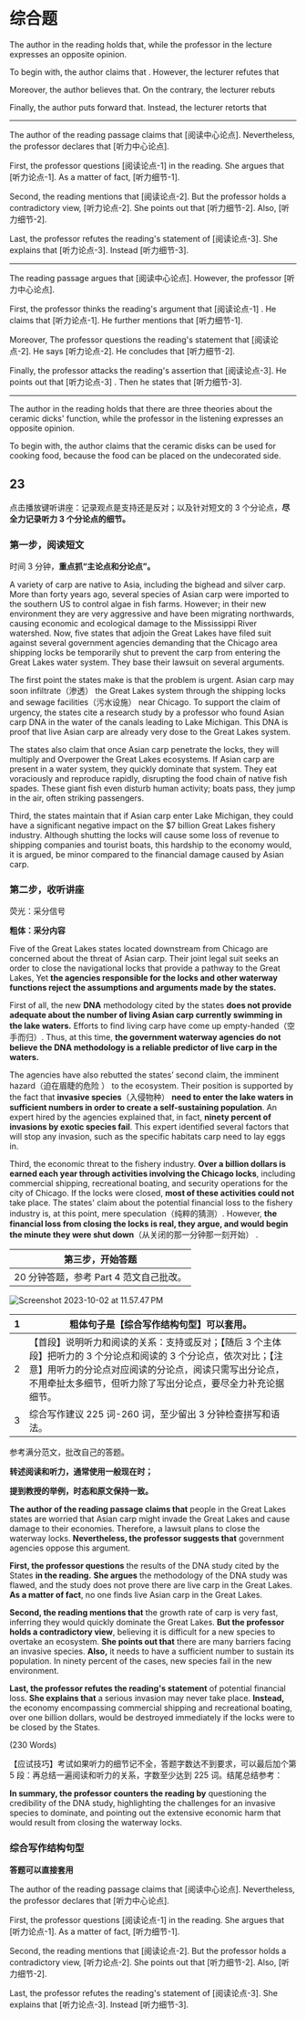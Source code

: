 # 综合题

The author in the reading holds that, while the professor in the lecture expresses an opposite opinion.

To begin with, the author claims that . However, the lecturer refutes that

Moreover, the author believes that. On the contrary, the lecturer rebuts

Finally, the author puts forward that. Instead, the lecturer retorts that

---

The author of the reading passage claims that [阅读中心论点]. Nevertheless, the professor declares that [听力中心论点].

First, the professor questions [阅读论点-1] in the reading. She argues that [听力论点-1]. As a matter of fact, [听力细节-1].

Second, the reading mentions that [阅读论点-2]. But the professor holds a contradictory view, [听力论点-2]. She points out that [听力细节-2]. Also, [听力细节-2].

Last, the professor refutes the reading's statement of [阅读论点-3]. She explains that [听力论点-3]. Instead [听力细节-3].

---

The reading passage argues that [阅读中心论点]. However, the professor [听力中心论点].

First, the professor thinks the reading's argument that [阅读论点-1] . He claims that [听力论点-1]. He further mentions that [听力细节-1].

Moreover, The professor questions the reading's statement that [阅读论点-2]. He says [听力论点-2]. He concludes that [听力细节-2].

Finally, the professor attacks the reading's assertion that [阅读论点-3]. He points out that [听力论点-3] . Then he states that [听力细节-3].

---

The author in the reading holds that there are three theories about the ceramic dicks' function, while the professor in the listening expresses an opposite opinion.

To begin with, the author claims that the ceramic disks can be used for cooking food, because the food can be placed on the undecorated side.

## 23

点击播放键听讲座：记录观点是支持还是反对；以及针对短文的 3 个分论点，**尽全力记录听力 3 个分论点的细节。**

### 第一步，阅读短文

时间 3 分钟，**重点抓“主论点和分论点”。**

A variety of carp are native to Asia, including the bighead and silver carp. More than forty years ago, several species of Asian carp were imported to the southern US to control algae in fish farms. However; in their new environment they are very aggressive and have been migrating northwards, causing economic and ecological damage to the Mississippi River watershed. Now, five states that adjoin the Great Lakes have filed suit against several government agencies demanding that the Chicago area shipping locks be temporarily shut to prevent the carp from entering the Great Lakes water system. They base their lawsuit on several arguments.

The first point the states make is that the problem is urgent. Asian carp may soon infiltrate（渗透） the Great Lakes system through the shipping locks and sewage facilities（污水设施） near Chicago. To support the claim of urgency, the states cite a research study by a professor who found Asian carp DNA in the water of the canals leading to Lake Michigan. This DNA is proof that live Asian carp are already very dose to the Great Lakes system.

The states also claim that once Asian carp penetrate the locks, they will multiply and Overpower the Great Lakes ecosystems. If Asian carp are present in a water system, they quickly dominate that system. They eat voraciously and reproduce rapidly, disrupting the food chain of native fish spades. These giant fish even disturb human activity; boats pass, they jump in the air, often striking passengers.

Third, the states maintain that if Asian carp enter Lake Michigan, they could have a significant negative impact on the $7 billion Great Lakes fishery industry. Although shutting the locks will cause some loss of revenue to shipping companies and tourist boats, this hardship to the economy would, it is argued, be minor compared to the financial damage caused by Asian carp.

### 第二步，收听讲座

荧光：采分信号

**粗体：采分内容**

Five of the Great Lakes states located downstream from Chicago are concerned about the threat of Asian carp. Their joint legal suit seeks an order to close the navigational locks that provide a pathway to the Great Lakes, Yet **the agencies responsible for the locks and other waterway functions reject the assumptions and arguments made by the states.**

First of all, the new **DNA** methodology cited by the states **does not provide** **adequate about the number of living Asian carp currently swimming in the lake waters.** Efforts to find living carp have come up empty-handed（空手而归）. Thus, at this time, **the government waterway agencies do not believe the DNA methodology is a reliable predictor of live carp in the waters.**

The agencies have also rebutted the states’ second claim, the imminent hazard（迫在眉睫的危险 ） to the ecosystem. Their position is supported by the fact that **invasive species**（入侵物种） **need to enter the lake waters in sufficient numbers in order to create a self-sustaining population**. An expert hired by the agencies explained that, in fact, **ninety percent of invasions by exotic species fail**. This expert identified several factors that will stop any invasion, such as the specific habitats carp need to lay eggs in.

Third, the economic threat to the fishery industry. **Over a billion dollars is earned each year through activities involving the Chicago locks**, including commercial shipping, recreational boating, and security operations for the city of Chicago. If the locks were closed, **most of these activities could not** take place. The states' claim about the potential financial loss to the fishery industry is, at this point, mere speculation（纯粹的猜测）. However, **the financial loss from closing the locks is real, they argue, and would begin the minute they were shut down**（从关闭的那一分钟那一刻开始） .

| 第三步，开始答题                        |
| --------------------------------------- |
| 20 分钟答题，参考 Part 4 范文自己批改。 |

![Screenshot 2023-10-02 at 11.57.47 PM](https://cdn.jsdelivr.net/gh/davidliuk/images@master/blog/Screenshot%202023-10-02%20at%2011.57.47%E2%80%AFPM.png)

| 1   | 粗体句子是【综合写作结构句型】可以套用。                                                                                                                                                                                                  |
| --- | ----------------------------------------------------------------------------------------------------------------------------------------------------------------------------------------------------------------------------------------- |
| 2   | 【首段】说明听力和阅读的关系：支持或反对；【随后 3 个主体段】把听力的 3 个分论点和阅读的 3 个分论点，依次对比；【注意】用听力的分论点对应阅读的分论点，阅读只需写出分论点，不用牵扯太多细节，但听力除了写出分论点，要尽全力补充论据细节。 |
| 3   | 综合写作建议 225 词-260 词，至少留出 3 分钟检查拼写和语法。                                                                                                                                                                               |

参考满分范文，批改自己的答题。

**转述阅读和听力，通常使用一般现在时；**

**提到教授的举例，时态和原文保持一致。**

**The author of the reading passage claims that** people in the Great Lakes states are worried that Asian carp might invade the Great Lakes and cause damage to their economies. Therefore, a lawsuit plans to close the waterway locks. **Nevertheless, the professor suggests that** government agencies oppose this argument.

**First, the professor questions** the results of the DNA study cited by the States **in the reading.** **She argues** the methodology of the DNA study was flawed, and the study does not prove there are live carp in the Great Lakes. **As a matter of fact**, no one finds live Asian carp in the Great Lakes.

**Second, the reading mentions that** the growth rate of carp is very fast, inferring they would quickly dominate the Great Lakes. **But the professor** **holds a contradictory view**, believing it is difficult for a new species to overtake an ecosystem. **She points out that** there are many barriers facing an invasive species. **Also,** it needs to have a sufficient number to sustain its population. In ninety percent of the cases, new species fail in the new environment.

**Last, the professor refutes the reading's statement** of potential financial loss. **She explains that** a serious invasion may never take place. **Instead,** the economy encompassing commercial shipping and recreational boating, over one billion dollars, would be destroyed immediately if the locks were to be closed by the States.

(230 Words)

【应试技巧】考试如果听力的细节记不全，答题字数达不到要求，可以最后加个第 5 段：再总结一遍阅读和听力的关系，字数至少达到 225 词。结尾总结参考：

**In summary, the professor counters the reading by** questioning the credibility of the DNA study, highlighting the challenges for an invasive species to dominate, and pointing out the extensive economic harm that would result from closing the waterway locks.

### 综合写作结构句型

**答题可以直接套用**

The author of the reading passage claims that [阅读中心论点]. Nevertheless, the professor declares that [听力中心论点].

First, the professor questions [阅读论点-1] in the reading. She argues that [听力论点-1]. As a matter of fact, [听力细节-1].

Second, the reading mentions that [阅读论点-2]. But the professor holds a contradictory view, [听力论点-2]. She points out that [听力细节-2]. Also, [听力细节-2].

Last, the professor refutes the reading's statement of [阅读论点-3]. She explains that [听力论点-3]. Instead [听力细节-3].
